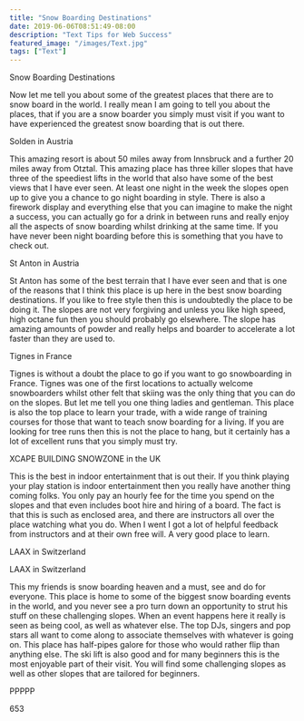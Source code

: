 ```yaml
---
title: "Snow Boarding Destinations"
date: 2019-06-06T08:51:49-08:00
description: "Text Tips for Web Success"
featured_image: "/images/Text.jpg"
tags: ["Text"]
---
```


Snow Boarding Destinations

Now let me tell you about some of the greatest places that there are to snow board in the world. I really mean I am going to tell you about the places, that if you are a snow boarder you simply must visit if you want to have experienced the greatest snow boarding that is out there. 

Solden in Austria

This amazing resort is about 50 miles away from Innsbruck and a further 20 miles away from Otztal. This amazing place has three killer slopes that have three of the speediest lifts in the world that also have some of the best views that I have ever seen. At least one night in the week the slopes open up to give you a chance to go night boarding in style. There is also a firework display and everything else that you can imagine to make the night a success, you can actually go for a drink in between runs and really enjoy all the aspects of snow boarding whilst drinking at the same time. If you have never been night boarding before this is something that you have to check out.

St Anton in Austria

St Anton has some of the best terrain that I have ever seen and that is one of the reasons that I think this place is up here in the best snow boarding destinations. If you like to free style then this is undoubtedly the place to be doing it. The slopes are not very forgiving and unless you like high speed, high octane fun then you should probably go elsewhere. The slope has amazing amounts of powder and really helps and boarder to accelerate a lot faster than they are used to.

Tignes in France

Tignes is without a doubt the place to go if you want to go snowboarding in France. Tignes was one of the first locations to actually welcome snowboarders whilst other felt that skiing was the only thing that you can do on the slopes. But let me tell you one thing ladies and gentleman. This place is also the top place to learn your trade, with a wide range of training courses for those that want to teach snow boarding for a living. If you are looking for tree runs then this is not the place to hang, but it certainly has a lot of excellent runs that you simply must try.

XCAPE BUILDING SNOWZONE in the UK

This is the best in indoor entertainment that is out their. If you think playing your play station is indoor entertainment then you really have another thing coming folks.  You only pay an hourly fee for the time you spend on the slopes and that even includes boot hire and hiring of a board. The fact is that this is such as enclosed area, and there are instructors all over the place watching what you do. When I went I got a lot of helpful feedback from instructors and at their own free will. A very good place to learn.

LAAX in Switzerland

LAAX in Switzerland 

This my friends is snow boarding heaven and a must, see and do for everyone. This place is home to some of the biggest snow boarding events in the world, and you never see a pro turn down an opportunity to strut his stuff on these challenging slopes. When an event happens here it really is seen as being cool, as well as whatever else. The top DJs, singers and pop stars all want to come along to associate themselves with whatever is going on. This place has half-pipes galore for those who would rather flip than anything else. The ski lift is also good and for many beginners this is the most enjoyable part of their visit. You will find some challenging slopes as well as other slopes that are tailored for beginners. 

PPPPP

653 
 

